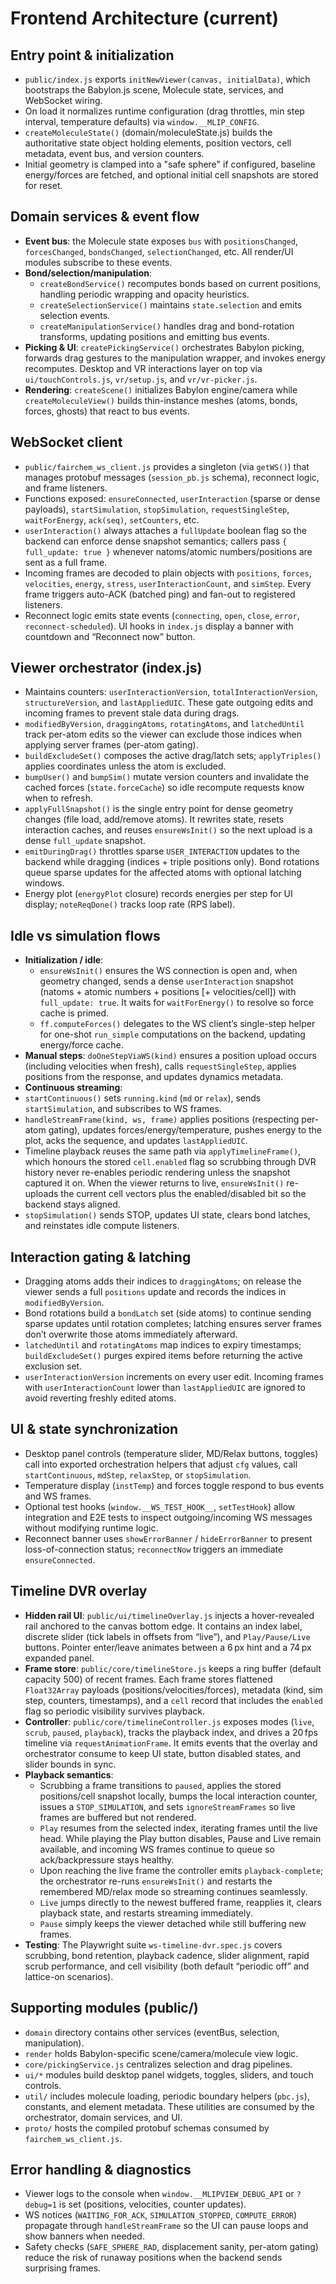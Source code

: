 # Frontend Architecture (current)

## Entry point & initialization
- `public/index.js` exports `initNewViewer(canvas, initialData)`, which bootstraps the Babylon.js scene, Molecule state, services, and WebSocket wiring.
- On load it normalizes runtime configuration (drag throttles, min step interval, temperature defaults) via `window.__MLIP_CONFIG`.
- `createMoleculeState()` (domain/moleculeState.js) builds the authoritative state object holding elements, position vectors, cell metadata, event bus, and version counters.
- Initial geometry is clamped into a "safe sphere" if configured, baseline energy/forces are fetched, and optional initial cell snapshots are stored for reset.

## Domain services & event flow
- **Event bus**: the Molecule state exposes `bus` with `positionsChanged`, `forcesChanged`, `bondsChanged`, `selectionChanged`, etc. All render/UI modules subscribe to these events.
- **Bond/selection/manipulation**:
  - `createBondService()` recomputes bonds based on current positions, handling periodic wrapping and opacity heuristics.
  - `createSelectionService()` maintains `state.selection` and emits selection events.
  - `createManipulationService()` handles drag and bond-rotation transforms, updating positions and emitting bus events.
- **Picking & UI**: `createPickingService()` orchestrates Babylon picking, forwards drag gestures to the manipulation wrapper, and invokes energy recomputes. Desktop and VR interactions layer on top via `ui/touchControls.js`, `vr/setup.js`, and `vr/vr-picker.js`.
- **Rendering**: `createScene()` initializes Babylon engine/camera while `createMoleculeView()` builds thin-instance meshes (atoms, bonds, forces, ghosts) that react to bus events.

## WebSocket client
- `public/fairchem_ws_client.js` provides a singleton (via `getWS()`) that manages protobuf messages (`session_pb.js` schema), reconnect logic, and frame listeners.
- Functions exposed: `ensureConnected`, `userInteraction` (sparse or dense payloads), `startSimulation`, `stopSimulation`, `requestSingleStep`, `waitForEnergy`, `ack(seq)`, `setCounters`, etc.
- `userInteraction()` always attaches a `fullUpdate` boolean flag so the backend can enforce dense snapshot semantics; callers pass `{ full_update: true }` whenever natoms/atomic numbers/positions are sent as a full frame.
- Incoming frames are decoded to plain objects with `positions`, `forces`, `velocities`, `energy`, `stress`, `userInteractionCount`, and `simStep`. Every frame triggers auto-ACK (batched ping) and fan-out to registered listeners.
- Reconnect logic emits state events (`connecting`, `open`, `close`, `error`, `reconnect-scheduled`). UI hooks in `index.js` display a banner with countdown and “Reconnect now” button.

## Viewer orchestrator (index.js)
- Maintains counters: `userInteractionVersion`, `totalInteractionVersion`, `structureVersion`, and `lastAppliedUIC`. These gate outgoing edits and incoming frames to prevent stale data during drags.
- `modifiedByVersion`, `draggingAtoms`, `rotatingAtoms`, and `latchedUntil` track per-atom edits so the viewer can exclude those indices when applying server frames (per-atom gating).
- `buildExcludeSet()` composes the active drag/latch sets; `applyTriples()` applies coordinates unless the atom is excluded.
- `bumpUser()` and `bumpSim()` mutate version counters and invalidate the cached forces (`state.forceCache`) so idle recompute requests know when to refresh.
- `applyFullSnapshot()` is the single entry point for dense geometry changes (file load, add/remove atoms). It rewrites state, resets interaction caches, and reuses `ensureWsInit()` so the next upload is a dense `full_update` snapshot.
- `emitDuringDrag()` throttles sparse `USER_INTERACTION` updates to the backend while dragging (indices + triple positions only). Bond rotations queue sparse updates for the affected atoms with optional latching windows.
- Energy plot (`energyPlot` closure) records energies per step for UI display; `noteReqDone()` tracks loop rate (RPS label).

## Idle vs simulation flows
- **Initialization / idle**:
  - `ensureWsInit()` ensures the WS connection is open and, when geometry changed, sends a dense `userInteraction` snapshot (natoms + atomic numbers + positions [+ velocities/cell]) with `full_update: true`. It waits for `waitForEnergy()` to resolve so force cache is primed.
  - `ff.computeForces()` delegates to the WS client’s single-step helper for one-shot `run_simple` computations on the backend, updating energy/force cache.
- **Manual steps**: `doOneStepViaWS(kind)` ensures a position upload occurs (including velocities when fresh), calls `requestSingleStep`, applies positions from the response, and updates dynamics metadata.
- **Continuous streaming**:
- `startContinuous()` sets `running.kind` (`md` or `relax`), sends `startSimulation`, and subscribes to WS frames.
- `handleStreamFrame(kind, ws, frame)` applies positions (respecting per-atom gating), updates forces/energy/temperature, pushes energy to the plot, acks the sequence, and updates `lastAppliedUIC`.
- Timeline playback reuses the same path via `applyTimelineFrame()`, which honours the stored `cell.enabled` flag so scrubbing through DVR history never re-enables periodic rendering unless the snapshot captured it on. When the viewer returns to live, `ensureWsInit()` re-uploads the current cell vectors plus the enabled/disabled bit so the backend stays aligned.
- `stopSimulation()` sends STOP, updates UI state, clears bond latches, and reinstates idle compute listeners.

## Interaction gating & latching
- Dragging atoms adds their indices to `draggingAtoms`; on release the viewer sends a full `positions` update and records the indices in `modifiedByVersion`.
- Bond rotations build a `bondLatch` set (side atoms) to continue sending sparse updates until rotation completes; latching ensures server frames don’t overwrite those atoms immediately afterward.
- `latchedUntil` and `rotatingAtoms` map indices to expiry timestamps; `buildExcludeSet()` purges expired items before returning the active exclusion set.
- `userInteractionVersion` increments on every user edit. Incoming frames with `userInteractionCount` lower than `lastAppliedUIC` are ignored to avoid reverting freshly edited atoms.

## UI & state synchronization
- Desktop panel controls (temperature slider, MD/Relax buttons, toggles) call into exported orchestration helpers that adjust `cfg` values, call `startContinuous`, `mdStep`, `relaxStep`, or `stopSimulation`.
- Temperature display (`instTemp`) and forces toggle respond to bus events and WS frames.
- Optional test hooks (`window.__WS_TEST_HOOK__`, `setTestHook`) allow integration and E2E tests to inspect outgoing/incoming WS messages without modifying runtime logic.
- Reconnect banner uses `showErrorBanner` / `hideErrorBanner` to present loss-of-connection status; `reconnectNow` triggers an immediate `ensureConnected`.

## Timeline DVR overlay
- **Hidden rail UI**: `public/ui/timelineOverlay.js` injects a hover-revealed rail anchored to the canvas bottom edge. It contains an index label, discrete slider (tick labels in offsets from “live”), and `Play/Pause/Live` buttons. Pointer enter/leave animates between a 6 px hint and a 74 px expanded panel.
- **Frame store**: `public/core/timelineStore.js` keeps a ring buffer (default capacity 500) of recent frames. Each frame stores flattened `Float32Array` payloads (positions/velocities/forces), metadata (kind, sim step, counters, timestamps), and a `cell` record that includes the `enabled` flag so periodic visibility survives playback.
- **Controller**: `public/core/timelineController.js` exposes modes (`live`, `scrub`, `paused`, `playback`), tracks the playback index, and drives a 20 fps timeline via `requestAnimationFrame`. It emits events that the overlay and orchestrator consume to keep UI state, button disabled states, and slider bounds in sync.
- **Playback semantics**:
  - Scrubbing a frame transitions to `paused`, applies the stored positions/cell snapshot locally, bumps the local interaction counter, issues a `STOP_SIMULATION`, and sets `ignoreStreamFrames` so live frames are buffered but not rendered.
  - `Play` resumes from the selected index, iterating frames until the live head. While playing the Play button disables, Pause and Live remain available, and incoming WS frames continue to queue so ack/backpressure stays healthy.
  - Upon reaching the live frame the controller emits `playback-complete`; the orchestrator re-runs `ensureWsInit()` and restarts the remembered MD/relax mode so streaming continues seamlessly.
  - `Live` jumps directly to the newest buffered frame, reapplies it, clears playback state, and restarts streaming immediately.
  - `Pause` simply keeps the viewer detached while still buffering new frames.
- **Testing**: The Playwright suite `ws-timeline-dvr.spec.js` covers scrubbing, bond retention, playback cadence, slider alignment, rapid scrub performance, and cell visibility (both default “periodic off” and lattice-on scenarios).

## Supporting modules (public/)
- `domain` directory contains other services (eventBus, selection, manipulation).
- `render` holds Babylon-specific scene/camera/molecule view logic.
- `core/pickingService.js` centralizes selection and drag pipelines.
- `ui/*` modules build desktop panel widgets, toggles, sliders, and touch controls.
- `util/` includes molecule loading, periodic boundary helpers (`pbc.js`), constants, and element metadata. These utilities are consumed by the orchestrator, domain services, and UI.
- `proto/` hosts the compiled protobuf schemas consumed by `fairchem_ws_client.js`.

## Error handling & diagnostics
- Viewer logs to the console when `window.__MLIPVIEW_DEBUG_API` or `?debug=1` is set (positions, velocities, counter updates).
- WS notices (`WAITING_FOR_ACK`, `SIMULATION_STOPPED`, `COMPUTE_ERROR`) propagate through `handleStreamFrame` so the UI can pause loops and show banners when needed.
- Safety checks (`SAFE_SPHERE_RAD`, displacement sanity, per-atom gating) reduce the risk of runaway positions when the backend sends surprising frames.
